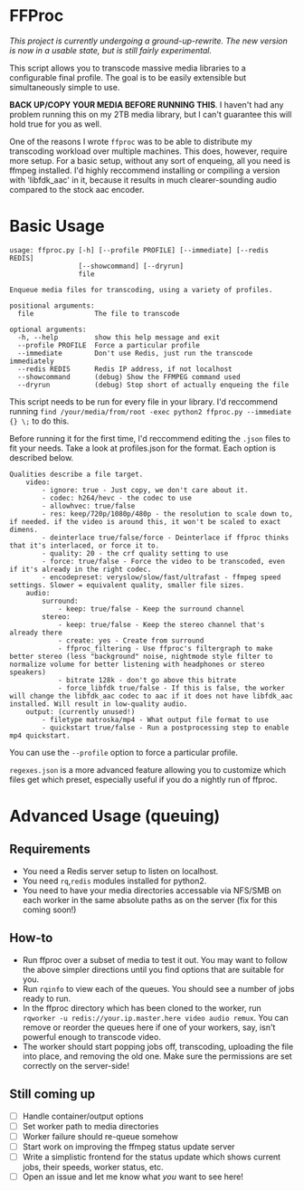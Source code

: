 FFProc
====

*This project is currently undergoing a ground-up-rewrite. The new version is now in a usable state, but is still fairly experimental.*

This script allows you to transcode massive media libraries to a configurable final profile. The goal is to be easily extensible but simultaneously simple to use.

**BACK UP/COPY YOUR MEDIA BEFORE RUNNING THIS**. I haven't had any problem running this on my 2TB media library, but I can't guarantee this will hold true for you as well.

One of the reasons I wrote `ffproc` was to be able to distribute my transcoding workload over multiple machines. This does, however, require more setup. For a basic setup, without any sort of enqueing, all you need is ffmpeg installed. I'd highly reccommend installing or compiling a version with 'libfdk_aac' in it, because it results in much clearer-sounding audio compared to the stock aac encoder.

Basic Usage
====

```
usage: ffproc.py [-h] [--profile PROFILE] [--immediate] [--redis REDIS]
                 [--showcommand] [--dryrun]
                 file

Enqueue media files for transcoding, using a variety of profiles.

positional arguments:
  file               The file to transcode

optional arguments:
  -h, --help         show this help message and exit
  --profile PROFILE  Force a particular profile
  --immediate        Don't use Redis, just run the transcode immediately
  --redis REDIS      Redis IP address, if not localhost
  --showcommand      (debug) Show the FFMPEG command used
  --dryrun           (debug) Stop short of actually enqueing the file
```

This script needs to be run for every file in your library. I'd reccommend running `find /your/media/from/root -exec python2 ffproc.py --immediate {} \;` to do this.

Before running it for the first time, I'd reccommend editing the `.json` files to fit your needs. Take a look at profiles.json for the format. Each option is described below.

```
Qualities describe a file target.
	video:
		- ignore: true - Just copy, we don't care about it.
		- codec: h264/hevc - the codec to use
		- allowhvec: true/false
		- res: keep/720p/1080p/480p - the resolution to scale down to, if needed. if the video is around this, it won't be scaled to exact dimens.
		- deinterlace true/false/force - Deinterlace if ffproc thinks that it's interlaced, or force it to. 
		- quality: 20 - the crf quality setting to use
		- force: true/false - Force the video to be transcoded, even if it's already in the right codec.
		- encodepreset: veryslow/slow/fast/ultrafast - ffmpeg speed settings. Slower = equivalent quality, smaller file sizes.
	audio:
		surround:
			- keep: true/false - Keep the surround channel
		stereo:
			- keep: true/false - Keep the stereo channel that's already there
			- create: yes - Create from surround
			- ffproc_filtering - Use ffproc's filtergraph to make better stereo (less "background" noise, nightmode style filter to normalize volume for better listening with headphones or stereo speakers)
			- bitrate 128k - don't go above this bitrate
			- force_libfdk true/false - If this is false, the worker will change the libfdk_aac codec to aac if it does not have libfdk_aac installed. Will result in low-quality audio.  
	output: (currently unused!)
		- filetype matroska/mp4 - What output file format to use
		- quickstart true/false - Run a postprocessing step to enable mp4 quickstart.
```

You can use the `--profile` option to force a particular profile.

`regexes.json` is a more advanced feature allowing you to customize which files get which preset, especially useful if you do a nightly run of ffproc.

Advanced Usage (queuing)
====

Requirements
----

 - You need a Redis server setup to listen on localhost.
 - You need `rq`,`redis` modules installed for python2.
 - You need to have your media directories accessable via NFS/SMB on each worker in the same absolute paths as on the server (fix for this coming soon!)

How-to
----

 - Run ffproc over a subset of media to test it out. You may want to follow the above simpler directions until you find options that are suitable for you.
 - Run `rqinfo` to view each of the queues. You should see a number of jobs ready to run.
 - In the ffproc directory which has been cloned to the worker, run `rqworker -u redis://your.ip.master.here video audio remux`. You can remove or reorder the queues here if one of your workers, say, isn't powerful enough to transcode video.
 - The worker should start popping jobs off, transcoding, uploading the file into place, and removing the old one. Make sure the permissions are set correctly on the server-side!


Still coming up
----

- [ ] Handle container/output options
- [ ] Set worker path to media directories
- [ ] Worker failure should re-queue somehow
- [ ] Start work on improving the ffmpeg status update server
- [ ] Write a simplistic frontend for the status update which shows current jobs, their speeds, worker status, etc.
- [ ] Open an issue and let me know what *you* want to see here!